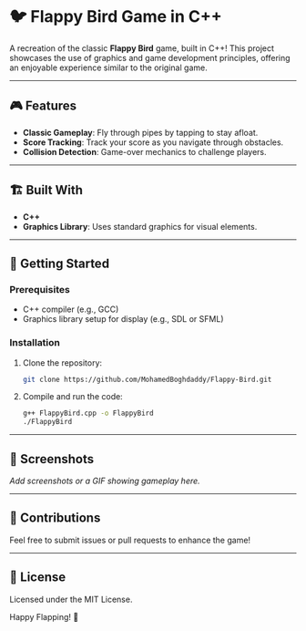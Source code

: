 # 🐦 Flappy Bird Game in C++

A recreation of the classic **Flappy Bird** game, built in C++! This project showcases the use of graphics and game development principles, offering an enjoyable experience similar to the original game.

---

## 🎮 Features
- **Classic Gameplay**: Fly through pipes by tapping to stay afloat.
- **Score Tracking**: Track your score as you navigate through obstacles.
- **Collision Detection**: Game-over mechanics to challenge players.

---

## 🏗️ Built With
- **C++**
- **Graphics Library**: Uses standard graphics for visual elements.

---

## 🚀 Getting Started

### Prerequisites
- C++ compiler (e.g., GCC)
- Graphics library setup for display (e.g., SDL or SFML)

### Installation
1. Clone the repository:
   ```bash
   git clone https://github.com/MohamedBoghdaddy/Flappy-Bird.git
   ```
2. Compile and run the code:
   ```bash
   g++ FlappyBird.cpp -o FlappyBird
   ./FlappyBird
   ```

---

## 📸 Screenshots
*Add screenshots or a GIF showing gameplay here.*

---

## 🤝 Contributions
Feel free to submit issues or pull requests to enhance the game!

---

## 📝 License
Licensed under the MIT License.

Happy Flapping! 🐤
